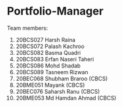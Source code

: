 # Portfolio-Manager

Team members:
1) 20BCS027 Harsh Raina
2) 20BCS072 Palash Kachroo
3) 20BCS082 Basma Quadri
4) 20BCS083 Erfan Naseri Taheri
5) 20BCS086 Mohd Shadab
6) 20BCS089 Tasneem Rizwan
7) 20BEC068 Shubham Braroo (CBCS)
8) 20BME051 Mayank (CBCS)
9) 20BEC076 Saharsh Ranu (CBCS) 
10) 20BME053 Md Hamdan Ahmad (CBCS)

